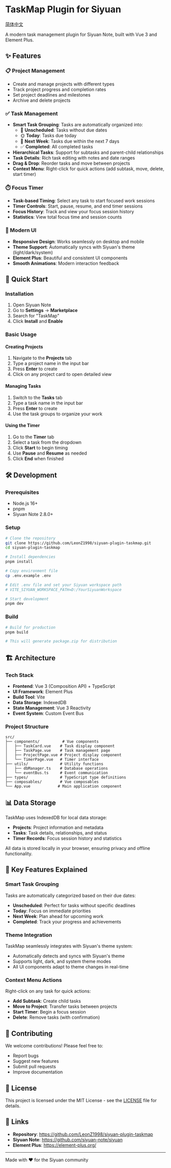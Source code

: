 # TaskMap Plugin for Siyuan

[简体中文](./README_zh_CN.md)

A modern task management plugin for Siyuan Note, built with Vue 3 and Element Plus.

## ✨ Features

### 📋 Project Management
- Create and manage projects with different types
- Track project progress and completion rates
- Set project deadlines and milestones
- Archive and delete projects

### ✅ Task Management
- **Smart Task Grouping**: Tasks are automatically organized into:
  - 📅 **Unscheduled**: Tasks without due dates
  - 🌞 **Today**: Tasks due today
  - 📆 **Next Week**: Tasks due within the next 7 days
  - ✅ **Completed**: All completed tasks
- **Hierarchical Tasks**: Support for subtasks and parent-child relationships
- **Task Details**: Rich task editing with notes and date ranges
- **Drag & Drop**: Reorder tasks and move between projects
- **Context Menu**: Right-click for quick actions (add subtask, move, delete, start timer)

### ⏱️ Focus Timer
- **Task-based Timing**: Select any task to start focused work sessions
- **Timer Controls**: Start, pause, resume, and end timer sessions
- **Focus History**: Track and view your focus session history
- **Statistics**: View total focus time and session counts

### 🎨 Modern UI
- **Responsive Design**: Works seamlessly on desktop and mobile
- **Theme Support**: Automatically syncs with Siyuan's theme (light/dark/system)
- **Element Plus**: Beautiful and consistent UI components
- **Smooth Animations**: Modern interaction feedback

## 🚀 Quick Start

### Installation
1. Open Siyuan Note
2. Go to **Settings** → **Marketplace**
3. Search for "TaskMap"
4. Click **Install** and **Enable**

### Basic Usage

#### Creating Projects
1. Navigate to the **Projects** tab
2. Type a project name in the input bar
3. Press **Enter** to create
4. Click on any project card to open detailed view

#### Managing Tasks
1. Switch to the **Tasks** tab
2. Type a task name in the input bar
3. Press **Enter** to create
4. Use the task groups to organize your work

#### Using the Timer
1. Go to the **Timer** tab
2. Select a task from the dropdown
3. Click **Start** to begin timing
4. Use **Pause** and **Resume** as needed
5. Click **End** when finished

## 🛠️ Development

### Prerequisites
- Node.js 16+
- pnpm
- Siyuan Note 2.8.0+

### Setup
```bash
# Clone the repository
git clone https://github.com/LeonZ1998/siyuan-plugin-taskmap.git
cd siyuan-plugin-taskmap

# Install dependencies
pnpm install

# Copy environment file
cp .env.example .env

# Edit .env file and set your Siyuan workspace path
# VITE_SIYUAN_WORKSPACE_PATH=D:/YourSiyuanWorkspace

# Start development
pnpm dev
```

### Build
```bash
# Build for production
pnpm build

# This will generate package.zip for distribution
```

## 🏗️ Architecture

### Tech Stack
- **Frontend**: Vue 3 (Composition API) + TypeScript
- **UI Framework**: Element Plus
- **Build Tool**: Vite
- **Data Storage**: IndexedDB
- **State Management**: Vue 3 Reactivity
- **Event System**: Custom Event Bus

### Project Structure
```
src/
├── components/          # Vue components
│   ├── TaskCard.vue    # Task display component
│   ├── TaskPage.vue    # Task management page
│   ├── ProjectPage.vue # Project display component
│   └── TimerPage.vue   # Timer interface
├── utils/              # Utility functions
│   ├── dbManager.ts    # Database operations
│   └── eventBus.ts     # Event communication
├── types/              # TypeScript type definitions
├── composables/        # Vue composables
└── App.vue            # Main application component
```

## 📊 Data Storage

TaskMap uses IndexedDB for local data storage:
- **Projects**: Project information and metadata
- **Tasks**: Task details, relationships, and status
- **Timer Records**: Focus session history and statistics

All data is stored locally in your browser, ensuring privacy and offline functionality.

## 🎯 Key Features Explained

### Smart Task Grouping
Tasks are automatically categorized based on their due dates:
- **Unscheduled**: Perfect for tasks without specific deadlines
- **Today**: Focus on immediate priorities
- **Next Week**: Plan ahead for upcoming work
- **Completed**: Track your progress and achievements

### Theme Integration
TaskMap seamlessly integrates with Siyuan's theme system:
- Automatically detects and syncs with Siyuan's theme
- Supports light, dark, and system theme modes
- All UI components adapt to theme changes in real-time

### Context Menu Actions
Right-click on any task for quick actions:
- **Add Subtask**: Create child tasks
- **Move to Project**: Transfer tasks between projects
- **Start Timer**: Begin a focus session
- **Delete**: Remove tasks (with confirmation)

## 🤝 Contributing

We welcome contributions! Please feel free to:
- Report bugs
- Suggest new features
- Submit pull requests
- Improve documentation

## 📄 License

This project is licensed under the MIT License - see the [LICENSE](LICENSE) file for details.

## 🔗 Links

- **Repository**: https://github.com/LeonZ1998/siyuan-plugin-taskmap
- **Siyuan Note**: https://github.com/siyuan-note/siyuan
- **Element Plus**: https://element-plus.org/

---

Made with ❤️ for the Siyuan community
